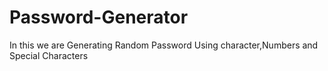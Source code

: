 # Password-Generator
In this we are Generating Random Password Using character,Numbers and Special Characters
